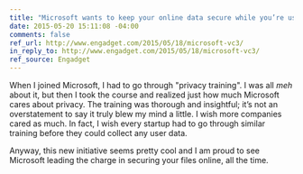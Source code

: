 ```yaml
---
title: "Microsoft wants to keep your online data secure while you’re using it"
date: 2015-05-20 15:11:08 -04:00
comments: false
ref_url: http://www.engadget.com/2015/05/18/microsoft-vc3/
in_reply_to: http://www.engadget.com/2015/05/18/microsoft-vc3/
ref_source: Engadget
---
```


When I joined Microsoft, I had to go through "privacy training". I was all *meh* about it, but then I took the course and realized just how much Microsoft cares about privacy. The training was thorough and insightful; it’s not an overstatement to say it truly blew my mind a little. I wish more companies cared as much. In fact, I wish every startup had to go through similar training before they could collect any user data.

Anyway, this new initiative seems pretty cool and I am proud to see Microsoft leading the charge in securing your files online, all the time.